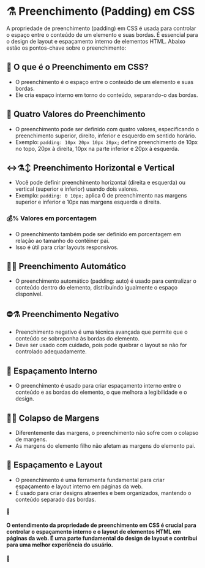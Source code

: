 # ⚗ Preenchimento (Padding) em CSS

A propriedade de preenchimento (padding) em CSS é usada para controlar o espaço entre o conteúdo de um elemento e suas bordas. É essencial para o design de layout e espaçamento interno de elementos HTML. Abaixo estão os pontos-chave sobre o preenchimento:

## 📏 O que é o Preenchimento em CSS?
- O preenchimento é o espaço entre o conteúdo de um elemento e suas bordas.
- Ele cria espaço interno em torno do conteúdo, separando-o das bordas.

## 🌟 Quatro Valores do Preenchimento
- O preenchimento pode ser definido com quatro valores, especificando o preenchimento superior, direito, inferior e esquerdo em sentido horário.
- Exemplo: `padding: 10px 20px 10px 20px;` define preenchimento de 10px no topo, 20px à direita, 10px na parte inferior e 20px à esquerda.

## ↔⚗↕ Preenchimento Horizontal e Vertical
- Você pode definir preenchimento horizontal (direita e esquerda) ou vertical (superior e inferior) usando dois valores.
- Exemplo: `padding: 0 10px;` aplica 0 de preenchimento nas margens superior e inferior e 10px nas margens esquerda e direita.

### 💰% Valores em porcentagem
- O preenchimento também pode ser definido em porcentagem em relação ao tamanho do contêiner pai.
- Isso é útil para criar layouts responsivos.

## 🔄📝 Preenchimento Automático
- O preenchimento automático (padding: auto) é usado para centralizar o conteúdo dentro do elemento, distribuindo igualmente o espaço disponível.

## ⛔⚗ Preenchimento Negativo
- Preenchimento negativo é uma técnica avançada que permite que o conteúdo se sobreponha às bordas do elemento.
- Deve ser usado com cuidado, pois pode quebrar o layout se não for controlado adequadamente.

## 🌈 Espaçamento Interno
- O preenchimento é usado para criar espaçamento interno entre o conteúdo e as bordas do elemento, o que melhora a legibilidade e o design.

## 🤕🚧 Colapso de Margens
- Diferentemente das margens, o preenchimento não sofre com o colapso de margens.
- As margens do elemento filho não afetam as margens do elemento pai.

## 📐 Espaçamento e Layout
- O preenchimento é uma ferramenta fundamental para criar espaçamento e layout interno em páginas da web.
- É usado para criar designs atraentes e bem organizados, mantendo o conteúdo separado das bordas.

📌

#### O entendimento da propriedade de preenchimento em CSS é crucial para controlar o espaçamento interno e o layout de elementos HTML em páginas da web. É uma parte fundamental do design de layout e contribui para uma melhor experiência do usuário.

📌
